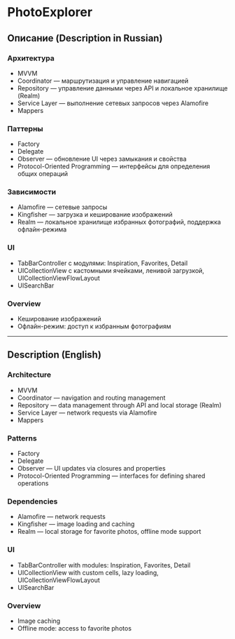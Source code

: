 # PhotoExplorer

## Описание (Description in Russian)

### Архитектура

- MVVM
- Coordinator — маршрутизация и управление навигацией
- Repository — управление данными через API и локальное хранилище (Realm)
- Service Layer — выполнение сетевых запросов через Alamofire
- Mappers

### Паттерны

- Factory
- Delegate
- Observer — обновление UI через замыкания и свойства
- Protocol-Oriented Programming — интерфейсы для определения общих операций

### Зависимости

- Alamofire — сетевые запросы
- Kingfisher — загрузка и кеширование изображений
- Realm — локальное хранилище избранных фотографий, поддержка офлайн-режима

### UI

- TabBarController с модулями: Inspiration, Favorites, Detail
- UICollectionView с кастомными ячейками, ленивой загрузкой, UICollectionViewFlowLayout
- UISearchBar

### Overview

- Кеширование изображений
- Офлайн-режим: доступ к избранным фотографиям

---

## Description (English)

### Architecture

- MVVM
- Coordinator — navigation and routing management
- Repository — data management through API and local storage (Realm)
- Service Layer — network requests via Alamofire
- Mappers

### Patterns

- Factory
- Delegate
- Observer — UI updates via closures and properties
- Protocol-Oriented Programming — interfaces for defining shared operations

### Dependencies

- Alamofire — network requests
- Kingfisher — image loading and caching
- Realm — local storage for favorite photos, offline mode support

### UI

- TabBarController with modules: Inspiration, Favorites, Detail
- UICollectionView with custom cells, lazy loading, UICollectionViewFlowLayout
- UISearchBar

### Overview

- Image caching
- Offline mode: access to favorite photos
